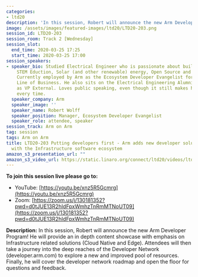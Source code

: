 ```yaml
---
categories:
- ltd20
description: 'In this session, Robert will announce the new Arm Developer Program! He will provide an in depth content showcase with emphasis on Infrastructure related solutions (Cloud Native and Edge).'
image: /assets/images/featured-images/ltd20/LTD20-203.png
session_id: LTD20-203
session_room: Track 2 [Wednesday]
session_slot:
  end_time: 2020-03-25 17:25
  start_time: 2020-03-25 17:00
session_speakers:
- speaker_bio: Studied Electrical Engineer who is passionate about building communities,
    STEM Eduction, Solar (and other renewable) energy, Open Source and blockchain.
    Currently employed by Arm as the Ecosystem Developer Evangelist for the Infrastructure
    Line of Business. He also sits on the Electrical Engineering Alumni Board of Directors
    as VP External. Loves public speaking, even though it still makes him nervous..
    every time.
  speaker_company: Arm
  speaker_image: ''
  speaker_name: Robert Wolff
  speaker_position: Manager, Ecosystem Developer Evangelist
  speaker_role: attendee, speaker
session_track: Arm on Arm
tag: session
tags: Arm on Arm
title: LTD20-203 Putting developers first - Arm adds new developer solutions beginning
  with the Infrastructure software ecosystem
amazon_s3_presentation_url: ""
amazon_s3_video_url: https://static.linaro.org/connect/ltd20/videos/ltd20-203.mp4
---
```

**To join this session live please go to:**

*   YouTube: [https://youtu.be/xnz5R5Gcmrg](https://youtu.be/xnz5R5Gcmrg)
*   Zoom: [https://zoom.us/j/130181352?pwd=d0tJUE13R2hIdFpxWmhzTnRmMTNoUT09](https://zoom.us/j/130181352?pwd=d0tJUE13R2hIdFpxWmhzTnRmMTNoUT09)

**Description:**
In this session, Robert will announce the new Arm Developer Program! He will provide an in depth content showcase with emphasis on Infrastructure related solutions (Cloud Native and Edge). Attendees will then take a journey into the deep reaches of the Developer Network (developer.arm.com) to explore a new and improved pool of resources. Finally, he will cover the developer network roadmap and open the floor for questions and feedback.

